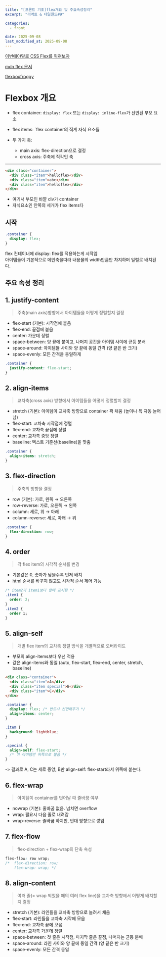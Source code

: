 ```yaml
---
title: "[프론트 기초]flex개요 및 주요속성정리"
excerpt: "리액트 & 테일윈드#9"

categories:
  - front

date: 2025-09-08
last_modified_at: 2025-09-08
---
```


[이번에야말로 CSS Flex를 익혀보자](https://studiomeal.com/archives/197)

[mdn flex 문서](https://studiomeal.com/archives/197)

[flexboxfroggy](https://flexboxfroggy.com/#ko)

# Flexbox 개요

- flex container: `display: flex` 또는 `display: inline-flex`가 선언된 부모 요소

- flex items: `flex container의 직계 자식 요소들

- 두 가지 축:
  - main axis: flex-direction으로 결정
  - cross axis: 주축에 직각인 축

<hr/>

```html
<div class="container">
  <div class="item">helloflex</div>
  <div class="item">abc</div>
  <div class="item">helloflex</div>
</div>
```

- 여기서 부모인 바깥 div가 container
- 자식요소인 안쪽의 세개가 flex items다

## 시작

```css
.container {
  display: flex;
}
```

flex 컨테이너에 display: flex를 적용하는게 시작임<br/>
아이템들이 기본적으로 메인축을따라 내용물의 width만큼만 차지하며 일렬로 배치된다.

## 주요 속성 정리

## 1. justify-content

> 주축(main axis)방향에서 아이템들을 어떻게 정렬할지 결정

- flex-start (기본): 시작점에 붙음
- flex-end: 끝점에 붙음
- center: 가운데 정렬
- space-between: 양 끝에 붙이고, 나머지 공간을 아이템 사이에 균등 분배
- space-around: 아이템들 사이와 양 끝에 동일 간격 (양 끝은 반 크기)
- space-evenly: 모든 간격을 동일하게

```css
.container {
  justify-content: flex-start;
}
```

## 2. align-items

> 교차축(cross axis) 방향에서 아이템들을 어떻게 정렬할지 결정

- stretch (기본): 아이템이 교차축 방향으로 container 꽉 채움 (높이나 폭 자동 늘어남)
- flex-start: 교차축 시작점에 정렬
- flex-end: 교차축 끝점에 정렬
- center: 교차축 중앙 정렬
- baseline: 텍스트 기준선(baseline)을 맞춤

```css
.container {
  align-items: stretch;
}
```

## 3. flex-direction

> 주축의 방향을 결정

- row (기본): 가로, 왼쪽 → 오른쪽
- row-reverse: 가로, 오른쪽 → 왼쪽
- column: 세로, 위 → 아래
- column-reverse: 세로, 아래 → 위

```css
.container {
  flex-direction: row;
}
```

## 4. order

> 각 flex item의 시각적 순서를 변경

- 기본값은 0, 숫자가 낮을수록 먼저 배치
- html 순서를 바꾸지 않고도 시각적 순서 제어 가능

```css
/* item2가 item1보다 앞에 표시됨 */
.item1 {
  order: 2;
}
.item2 {
  order 1;
}
```

## 5. align-self

> 개별 flex item의 교차축 정렬 방식을 개별적으로 오버라이드

- 부모의 align-items보다 우선 적용
- 값은 align-items와 동일 (auto, flex-start, flex-end, center, stretch, baseline)

```html
<div class="container">
  <div class="item">A</div>
  <div class="item special">B</div>
  <div class="item">C</div>
</div>
```

```css
.container {
  display: flex; /* 반드시 선언해주기 */
  align-items: center;
}

.item {
  background: lightblue;
}

.special {
  align-self: flex-start;
  /* 이 아이템만 위쪽으로 붙음 */
}
```

-> 결과로 A, C는 세로 중앙, B만 align-self: flex-start라서 위쪽에 붙는다. <br/>

## 6. flex-wrap

> 아이템이 container를 벗어날 때 줄바꿈 여부

- nowrap (기본): 줄바꿈 없음. 넘치면 overflow
- wrap: 필요시 다음 줄로 내려감
- wrap-reverse: 줄바꿈 하지만, 반대 방향으로 쌓임

## 7. flex-flow

> flex-direction + flex-wrap의 단축 속성

```css
flex-flow: row wrap;
/*  flex-direction: row; 
    flex-wrap: wrap; */
```

## 8. align-content

> 여러 줄(= wrap 되었을 때의 여러 flex line)을 교차축 방향에서 어떻게 배치할지 결정

- stretch (기본): 라인들을 교차축 방향으로 늘려서 채움
- flex-start: 라인들을 교차축 시작에 모음
- flex-end: 교차축 끝에 모음
- center: 교차축 가운데 정렬
- space-between: 첫 줄은 시작점, 마지막 줄은 끝점, 나머지는 균등 분배
- space-around: 라인 사이와 양 끝에 동일 간격 (양 끝은 반 크기)
- space-evenly: 모든 간격 동일
